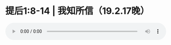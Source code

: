 # 提后1:8-14 | 我知所信（19.2.17晚）

<audio style="width: 100%;" preload="false" controls controlslist="nodownload"><source src="//file.simai.life/audio/mp3/old/27342.mp3" type="audio/mpeg">Your browser does not support the audio element.</audio>


